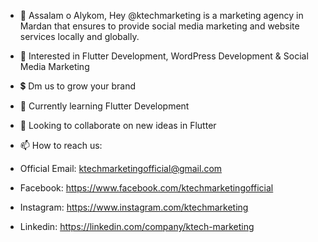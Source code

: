 - 👋 Assalam o Alykom, Hey @ktechmarketing is a marketing agency in Mardan that ensures to provide social media marketing and website services locally and globally.
- 👀 Interested in Flutter Development, WordPress Development & Social Media Marketing
- 💲  Dm us to grow your brand 
- 🌱 Currently learning Flutter Development 
- 💞️ Looking to collaborate on new ideas in Flutter

- 📫 How to reach us: 
- Official Email: ktechmarketingofficial@gmail.com

- Facebook: https://www.facebook.com/ktechmarketingofficial

- Instagram: https://www.instagram.com/ktechmarketing

- Linkedin: https://linkedin.com/company/ktech-marketing

<!---
ktechmarketing/ktechmarketing is a ✨ special ✨ repository because its `README.md` (this file) appears on your GitHub profile.
You can click the Preview link to take a look at your changes.
--->

